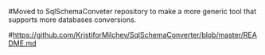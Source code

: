 #Moved to SqlSchemaConveter repository to make a more generic tool that supports more databases conversions.

#https://github.com/KristiforMilchev/SqlSchemaConverter/blob/master/README.md